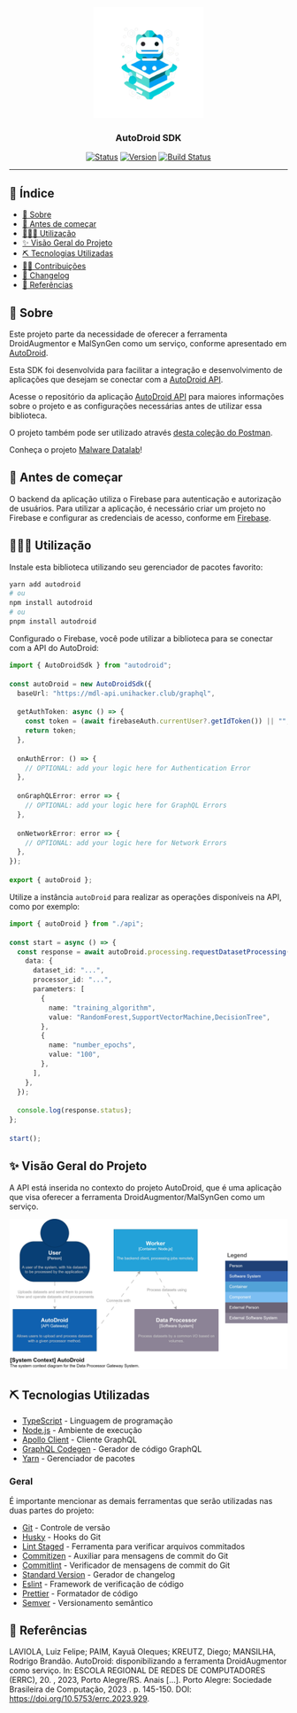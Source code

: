<p align="center">
  <a href="" rel="noopener">
    <img width="200px" height="200px" src="./docs/assets/logo.png" alt="Project logo" style="fill:#000000">
  </a>
</p>

<h3 align="center">AutoDroid SDK</h3>

<div align="center">

[![Status](https://img.shields.io/badge/status-active-success.svg)]()
[![Version](https://img.shields.io/npm/v/autodroid.svg)](https://www.npmjs.org/package/autodroid)
[![Build Status](https://github.com/MalwareDataLab/autodroid-sdk/actions/workflows/release.yml/badge.svg?branch=main)](https://github.com/MalwareDataLab/autodroid-sdk/actions?query=branch%3Amain)

</div>

---

## 📝 Índice <a name="summary"></a>

- [📖 Sobre](#about)
- [🚩 Antes de começar](#before_start)
- [👨🏻‍💻 Utilização](#usage)
- [✨ Visão Geral do Projeto](#overview)
- [⛏️ Tecnologias Utilizadas](#built_using)
- [🤝🏻 Contribuições](./docs/CONTRIBUTING.md)
- [💾 Changelog](./CHANGELOG.md)
- [📖 Referências](#bibliography)

## 📖 Sobre <a name = "about"></a>

Este projeto parte da necessidade de oferecer a ferramenta DroidAugmentor e MalSynGen como um serviço, conforme apresentado em [AutoDroid](https://sol.sbc.org.br/index.php/sbseg_estendido/article/view/27273).

Esta SDK foi desenvolvida para facilitar a integração e desenvolvimento de aplicações que desejam se conectar com a [AutoDroid API](https://github.com/MalwareDataLab/autodroid-api).

Acesse o repositório da aplicação [AutoDroid API](https://github.com/MalwareDataLab/autodroid-api) para maiores informações sobre o projeto e as configurações necessárias antes de utilizar essa biblioteca.

O projeto também pode ser utilizado através [desta coleção do Postman](https://www.postman.com/luizfelipelaviola/workspace/autodroid/collection/17242387-d69ee1f8-a603-4ac8-89aa-787cfacffaee?action=share&creator=17242387&active-environment=17242387-4c3ade17-18ad-4b79-8e53-2e9b485e699f).

Conheça o projeto [Malware Datalab](https://malwaredatalab.github.io/)!

## 🚩 Antes de começar <a name = "before_start"></a>

O backend da aplicação utiliza o Firebase para autenticação e autorização de usuários. Para utilizar a aplicação, é necessário criar um projeto no Firebase e configurar as credenciais de acesso, conforme em [Firebase](https://firebase.google.com/).

## 👨🏻‍💻 Utilização <a name = "usage"></a>

Instale esta biblioteca utilizando seu gerenciador de pacotes favorito:

```bash
yarn add autodroid
# ou
npm install autodroid
# ou
pnpm install autodroid
```

Configurado o Firebase, você pode utilizar a biblioteca para se conectar com a API do AutoDroid:

```typescript
import { AutoDroidSdk } from "autodroid";

const autoDroid = new AutoDroidSdk({
  baseUrl: "https://mdl-api.unihacker.club/graphql",

  getAuthToken: async () => {
    const token = (await firebaseAuth.currentUser?.getIdToken()) || "";
    return token;
  },

  onAuthError: () => {
    // OPTIONAL: add your logic here for Authentication Error
  },

  onGraphQLError: error => {
    // OPTIONAL: add your logic here for GraphQL Errors
  },

  onNetworkError: error => {
    // OPTIONAL: add your logic here for Network Errors
  },
});

export { autoDroid };
```

Utilize a instância `autoDroid` para realizar as operações disponíveis na API, como por exemplo:

```typescript
import { autoDroid } from "./api";

const start = async () => {
  const response = await autoDroid.processing.requestDatasetProcessing({
    data: {
      dataset_id: "...",
      processor_id: "...",
      parameters: [
        {
          name: "training_algorithm",
          value: "RandomForest,SupportVectorMachine,DecisionTree",
        },
        {
          name: "number_epochs",
          value: "100",
        },
      ],
    },
  });

  console.log(response.status);
};

start();
```

## ✨ Visão Geral do Projeto <a name="overview"></a>

A API está inserida no contexto do projeto AutoDroid, que é uma aplicação que visa oferecer a ferramenta DroidAugmentor/MalSynGen como um serviço.

<img src="./docs/assets/system-context.jpg" alt="Overview" style="fill:#000000">

## ⛏️ Tecnologias Utilizadas <a name = "built_using"></a>

- [TypeScript](https://www.typescriptlang.org/) - Linguagem de programação
- [Node.js](https://nodejs.org/) - Ambiente de execução
- [Apollo Client](https://www.apollographql.com/docs/react/) - Cliente GraphQL
- [GraphQL Codegen](https://the-guild.dev/graphql/codegen) - Gerador de código GraphQL
- [Yarn](https://yarnpkg.com/) - Gerenciador de pacotes

### Geral

É importante mencionar as demais ferramentas que serão utilizadas nas duas partes do projeto:

- [Git](https://git-scm.com/) - Controle de versão
- [Husky](https://typicode.github.io/husky/#/) - Hooks do Git
- [Lint Staged](https://github.com/okonet/lint-staged) - Ferramenta para verificar arquivos commitados
- [Commitizen](https://github.com/commitizen/cz-cli) - Auxiliar para mensagens de commit do Git
- [Commitlint](https://commitlint.js.org/) - Verificador de mensagens de commit do Git
- [Standard Version](https://github.com/conventional-changelog/standard-version) - Gerador de changelog
- [Eslint](https://eslint.org/) - Framework de verificação de código
- [Prettier](https://prettier.io/) - Formatador de código
- [Semver](https://semver.org/) - Versionamento semântico

## 📖 Referências <a name="bibliography"></a>

LAVIOLA, Luiz Felipe; PAIM, Kayuã Oleques; KREUTZ, Diego; MANSILHA, Rodrigo Brandão. AutoDroid: disponibilizando a ferramenta DroidAugmentor como serviço. In: ESCOLA REGIONAL DE REDES DE COMPUTADORES (ERRC), 20. , 2023, Porto Alegre/RS. Anais [...]. Porto Alegre: Sociedade Brasileira de Computação, 2023 . p. 145-150. DOI: https://doi.org/10.5753/errc.2023.929.
